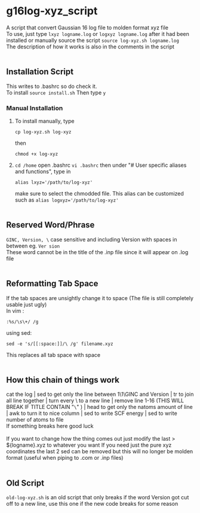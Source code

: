 # g16log-xyz_script
A script that convert Gaussian 16 log file to molden format xyz file<br />
To use, just type `lxyz logname.log` or `logxyz logname.log` after it had been installed or manually source the script `source log-xyz.sh logname.log`<br />
The description of how it works is also in the comments in the script <br /><br />
## Installation Script
This writes to .bashrc so do check it.<br />
To install `source install.sh` Then type `y`
### Manual Installation
1. To install manually, type
   ```
   cp log-xyz.sh log-xyz
   ```
   then
   ```
   chmod +x log-xyz
   ```
2. `cd /home` open .bashrc `vi .bashrc` then under "# User specific aliases and functions", type in
   ```
   alias lxyz='/path/to/log-xyz'
   ```
   make sure to select the chmodded file. This alias can be customized such as `alias logxyz='/path/to/log-xyz'`
<br /><br />
## Reserved Word/Phrase
`GINC, Version, \` case sensitive and including Version with spaces in between eg. `Ver sion` <br />
These word cannot be in the title of the .inp file since it will appear on .log file
<br /><br />
## Reformatting Tab Space
If the tab spaces are unsightly change it to space (The file is still completely usable just ugly) <br />
In vim :
```
:%s/\s\+/ /g
```
using sed: 
```
sed -e 's/[[:space:]]/\ /g' filename.xyz
```
This replaces all tab space with space <br /><br />
## How this chain of things work
cat the log | sed to get only the line between 1\1\GINC and Version | tr to join all line together | turn every \ to a new line | 
remove line 1-16 (THIS WILL BREAK IF TITLE CONTAIN "`\`" ) | head to get only the natoms amount of line | awk to turn it to nice column | 
sed to write SCF energy | sed to write number of atoms to file <br />
If something breaks here good luck <br /><br />
If you want to change how the thing comes out just modify the last > ${logname}.xyz to whatever you want
If you need just the pure xyz coordinates the last 2 sed can be removed but this will no longer be molden format (useful when piping to .com or .inp files)<br /><br />
## Old Script
`old-log-xyz.sh` is an old script that only breaks if the word Version got cut off to a new line, use this one if the new code breaks for some reason
